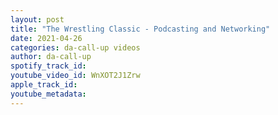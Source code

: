 ```yaml
---
layout: post
title: "The Wrestling Classic - Podcasting and Networking"
date: 2021-04-26
categories: da-call-up videos
author: da-call-up
spotify_track_id: 
youtube_video_id: WnXOT2J1Zrw
apple_track_id: 
youtube_metadata: 
---
```


